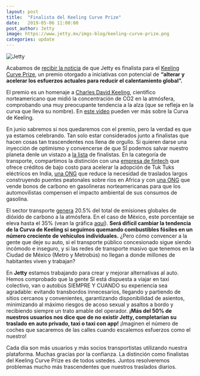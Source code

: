 ```yaml
---
layout: post
title:  "Finalista del Keeling Curve Prize"
date:   2019-05-06 11:00:00
post_author: Jetty
image: https://www.jetty.mx/imgs-blog/keeling-curve-prize.png
categories: update
---
```

![Jetty]({{site.baseurl}}/imgs-blog/keeling-curve-prize.png)

Acabamos de [recibir la noticia][noticia] de que Jetty es finalista para el [Keeling Curve Prize,][keeling] un premio otorgado a iniciativas con potencial de <b>“alterar y acelerar los esfuerzos actuales para reducir el calentamiento global”.</b>

El premio es un homenaje a [Charles David Keeling,][charles] científico norteamericano que midió la concentración de CO2 en la atmósfera, comprobando una muy preocupante tendencia a la alza (que se refleja en la curva que lleva su nombre). En [este video][video] pueden ver más sobre la Curva de Keeling.

En junio sabremos si nos quedaremos con el premio, pero la verdad es que ya estamos celebrando. Tan solo estar considerados junto a finalistas que hacen cosas tan trascendentes nos llena de orgullo. Si quieren darse una inyección de optimismo y convencerse de que SÍ podemos salvar nuestro planeta denle un vistazo a [la lista][noticia] de finalistas. En la categoría de transporte, compartimos la distinción con una [empresa de fintech][tree] que ofrece créditos de bajo costo para acelerar la adopción de Tuk Tuks eléctricos en India, [una ONG][ong] que reduce la necesidad de traslados largos construyendo puentes peatonales sobre ríos en Africa y con [una ONG][ong2] que vende bonos de carbono en gasolineras norteamericanas para que los automovilistas compensen el impacto ambiental de sus consumos de gasolina.

El sector transporte [genera][genera] 20.5% del total de emisiones globales de dióxido de carbono a la atmósfera. En el caso de México, este porcentaje se eleva hasta el 35% (vean la gráfica [aquí][grafica]). <b>Será difícil cambiar la tendencia de la Curva de Keeling si seguimos quemando combustibles fósiles en un número creciente de vehículos individuales.</b> ¿Pero cómo convencer a la gente que deje su auto, si el transporte público concesionado sigue siendo incómodo e inseguro, y si las redes de transporte masivo que tenemos en la Ciudad de México (Metro y Metrobús) no llegan a donde millones de habitantes viven y trabajan?

En <b>Jetty</b> estamos trabajando para crear y mejorar alternativas al auto. Hemos comprobado que la gente SI está dispuesta a viajar en taxi colectivo, van o autobús SIEMPRE Y CUANDO su experiencia sea agradable: evitando transbordos innecesarios, llegando y partiendo de sitios cercanos y convenientes, garantizando disponibilidad de asientos, minimizando al máximo riesgos de acoso sexual y asaltos a bordo y recibiendo siempre un trato amable del operador. <b>¡Más del 50% de nuestros usuarios nos dice que de no existir Jetty, completarían su traslado en auto privado, taxi o taxi con app!</b> ¡Imaginen el número de coches que sacaremos de las calles cuando escalemos esfuerzos como el nuestro!

Cada día son más usuarios y más socios transportistas utilizando nuestra plataforma. Muchas gracias por la confianza. La distinción como finalistas del Keeling Curve Prize es de todos ustedes. Juntos resolveremos problemas mucho más trascendentes que nuestros traslados diarios.

[noticia]:https://www.kcurveprize.org/2019-finalists
[keeling]:https://www.kcurveprize.org
[charles]:https://es.m.wikipedia.org/wiki/Charles_David_Keeling
[video]:https://youtu.be/rEbE5fcnFVs
[tree]:https://www.threewheelsunited.com
[ong]:https://bridgestoprosperity.org
[ong2]:https://greengasmovement.org
[genera]:https://greengasmovement.org
[grafica]:https://data.worldbank.org/indicator/EN.CO2.TRAN.ZS?contextual=aggregate&end=2014&locations=MX&start=1972&view=chart
